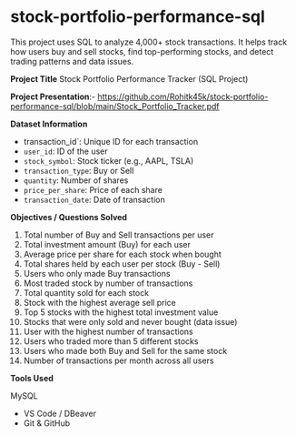 # stock-portfolio-performance-sql
This project uses SQL to analyze 4,000+ stock transactions. It helps track how users buy and sell stocks, find top-performing stocks, and detect trading patterns and data issues.


**Project Title**
Stock Portfolio Performance Tracker (SQL Project)


**Project Presentation**:-
https://github.com/Rohitk45k/stock-portfolio-performance-sql/blob/main/Stock_Portfolio_Tracker.pdf


**Dataset Information**
- transaction_id`: Unique ID for each transaction
- `user_id`: ID of the user
- `stock_symbol`: Stock ticker (e.g., AAPL, TSLA)
- `transaction_type`: Buy or Sell
- `quantity`: Number of shares
- `price_per_share`: Price of each share
- `transaction_date`: Date of transaction

**Objectives / Questions Solved**
1. Total number of Buy and Sell transactions per user
2. Total investment amount (Buy) for each user
3. Average price per share for each stock when bought
4. Total shares held by each user per stock (Buy - Sell)
5. Users who only made Buy transactions
6. Most traded stock by number of transactions
7. Total quantity sold for each stock
8. Stock with the highest average sell price
9. Top 5 stocks with the highest total investment value
10. Stocks that were only sold and never bought (data issue)
11. User with the highest number of transactions
12. Users who traded more than 5 different stocks
13. Users who made both Buy and Sell for the same stock
14. Number of transactions per month across all users
    
**Tools Used**

MySQL
- VS Code / DBeaver
- Git & GitHub
